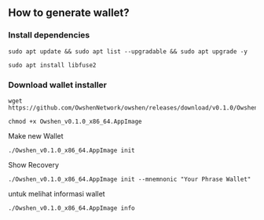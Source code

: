 ## How to generate wallet?
### Install dependencies
```
sudo apt update && sudo apt list --upgradable && sudo apt upgrade -y
```
```
sudo apt install libfuse2
```
### Download wallet installer
```
wget https://github.com/OwshenNetwork/owshen/releases/download/v0.1.0/Owshen_v0.1.0_x86_64.AppImage
```
```
chmod +x Owshen_v0.1.0_x86_64.AppImage
```

Make new Wallet 
```
./Owshen_v0.1.0_x86_64.AppImage init
```
Show Recovery
```
./Owshen_v0.1.0_x86_64.AppImage init --mnemnonic "Your Phrase Wallet"
```

untuk melihat informasi wallet
```
./Owshen_v0.1.0_x86_64.AppImage info
```

